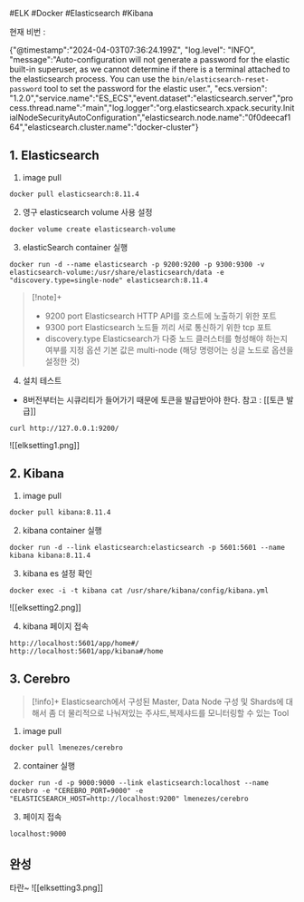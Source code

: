 #ELK #Docker #Elasticsearch #Kibana 

현재 비번 : 

{"@timestamp":"2024-04-03T07:36:24.199Z", "log.level": "INFO", "message":"Auto-configuration will not generate a password for the elastic built-in superuser, as we cannot  determine if there is a terminal attached to the elasticsearch process. You can use the `bin/elasticsearch-reset-password` tool to set the password for the elastic user.", "ecs.version": "1.2.0","service.name":"ES_ECS","event.dataset":"elasticsearch.server","process.thread.name":"main","log.logger":"org.elasticsearch.xpack.security.InitialNodeSecurityAutoConfiguration","elasticsearch.node.name":"0f0deecaf164","elasticsearch.cluster.name":"docker-cluster"}

## 1. Elasticsearch
1. image pull
```
docker pull elasticsearch:8.11.4
```

2. 영구 elasticsearch volume 사용 설정
```
docker volume create elasticsearch-volume
```

3. elasticSearch container 실행
```
docker run -d --name elasticsearch -p 9200:9200 -p 9300:9300 -v elasticsearch-volume:/usr/share/elasticsearch/data -e "discovery.type=single-node" elasticsearch:8.11.4
```

> [!note]+ 
> + 9200 port
> Elasticsearch HTTP API를 호스트에 노출하기 위한 포트
> + 9300 port
> Elasticsearch 노드들 끼리 서로 통신하기 위한 tcp 포트
> + discovery.type
> Elasticsearch가 다중 노드 클러스터를 형성해야 하는지 여부를 지정 옵션
> 기본 값은 multi-node (해당 명령어는 싱글 노드로 옵션을 설정한 것)

4. 설치 테스트
+ 8버전부터는 시큐리티가 들어가기 때문에 토큰을 발급받아야 한다.
참고 : [[토큰 발급]]
```
curl http://127.0.0.1:9200/
```
![[elksetting1.png]]
## 2. Kibana
1. image pull
```
docker pull kibana:8.11.4
```

2. kibana container 실행
```
docker run -d --link elasticsearch:elasticsearch -p 5601:5601 --name kibana kibana:8.11.4
```

3. kibana es 설정 확인
```
docker exec -i -t kibana cat /usr/share/kibana/config/kibana.yml
```
![[elksetting2.png]]

4. kibana 페이지 접속
```
http://localhost:5601/app/home#/
http://localhost:5601/app/kibana#/home
```

## 3. Cerebro
> [!info]+ 
> Elasticsearch에서 구성된 Master, Data Node 구성 및 Shards에 대해서 좀 더 물리적으로 나눠져있는 주샤드,복제샤드를 모니터링할 수 있는 Tool
1. image pull
```
docker pull lmenezes/cerebro
```

2. container 실행
```
docker run -d -p 9000:9000 --link elasticsearch:localhost --name cerebro -e "CEREBRO_PORT=9000" -e "ELASTICSEARCH_HOST=http://localhost:9200" lmenezes/cerebro
```

3. 페이지 접속
```
localhost:9000
```


## 완성
타란~
![[elksetting3.png]]